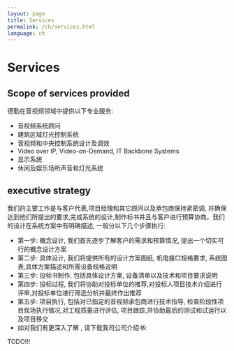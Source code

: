 ```yaml
---
layout: page
title: Services
permalink: /ch/services.html
language: ch
---
```


# Services

## Scope of services provided
德勤在音视频领域中提供以下专业服务:

- 音视频系统顾问
- 建筑区域灯光控制系统
- 音视频和中央控制系统设计及调效
- Video over IP, Video-on-Demand, IT Backbone Systems
- 显示系统
- 休闲及娱乐场所声音和灯光系统


## executive strategy
我们的主要工作是与客户代表,项目经理和其它顾问以及承包商保持紧密调, 并确保达到他们所提出的要求,完成系统的设计,制作标书并且与客户进行预算协商。我们的设计在系统方案中有明确描述, 一般分以下几个步骤执行:

- 第一步: 概念设计, 我们首先逐步了解客户的需求和预算情况, 提出一个切实可行的概念设计方案
- 第二步: 具体设计, 我们将提供所有的设计方案图纸, 机电接口规格要求, 系统图表,具体方案描述和所需设备规格说明
- 第三步: 投标书制作, 包括具体设计方案, 设备清单以及技术和项目要求说明
- 第四步: 投标过程, 我们将协助对投标单位的推荐,对投标人项目技术介绍进行评审,对投标单位进行筛选分析并最终作出推荐
- 第五步: 项目执行, 包括对已指定的音视频承包商进行技术指导, 检查阶段性项目现场执行情况,对工程质量进行评估, 项目跟踪,并协助最后的测试和试运行以及项目移交
- 如对我们有更深入了解 , 请下载我司公司介绍书:

TODO!!!
